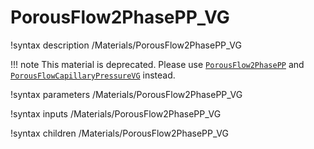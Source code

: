 # PorousFlow2PhasePP_VG

!syntax description /Materials/PorousFlow2PhasePP_VG

!!! note
    This material is deprecated. Please use [`PorousFlow2PhasePP`](/porous_flow/PorousFlow2PhasePP.md) and [`PorousFlowCapillaryPressureVG`](/porous_flow/PorousFlowCapillaryPressureVG.md) instead.

!syntax parameters /Materials/PorousFlow2PhasePP_VG

!syntax inputs /Materials/PorousFlow2PhasePP_VG

!syntax children /Materials/PorousFlow2PhasePP_VG
